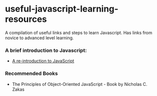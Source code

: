 # useful-javascript-learning-resources
A compilation of useful links and steps to learn Javascript. Has links from novice to advanced level learning.

### A brief introduction to Javascript:
 * [A re-introduction to JavaScript](https://developer.mozilla.org/en-US/docs/Web/JavaScript/A_re-introduction_to_JavaScript)

### Recommended Books
 * The Principles of Object-Oriented JavaScript - Book by Nicholas C. Zakas
        

